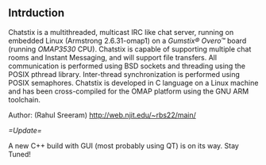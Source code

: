 ## Intrduction ##

Chatstix is a multithreaded, multicast IRC like chat server, running on embedded Linux (Armstrong 2.6.31-omap1) on a _Gumstix®_ _Overo™_ board (running _OMAP3530_ CPU). Chatstix is capable of supporting multiple chat rooms and Instant Messaging, and will support file transfers. All communication is performed using BSD sockets and threading using the POSIX pthread library. Inter-thread synchronization is performed using POSIX semaphores. Chatstix is developed in C language on a Linux machine and has been cross-compiled for the OMAP platform using the GNU ARM toolchain.


Author:
(Rahul Sreeram)
http://web.njit.edu/~rbs22/main/


_=Update=_

A new C++ build with GUI (most probably using QT) is on its way. Stay Tuned!
